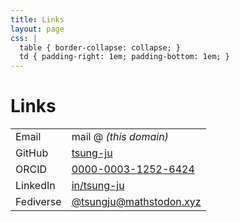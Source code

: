 ```yaml
---
title: Links
layout: page
css: |
  table { border-collapse: collapse; }
  td { padding-right: 1em; padding-bottom: 1em; }
---
```


# Links

|||
|-|-|
| Email      | mail @ _(this domain)_ |
| GitHub     | [tsung-ju](https://github.com/tsung-ju) |
| ORCID      | [0000-0003-1252-6424](https://orcid.org/0000-0003-1252-6424) |
| LinkedIn   | [in/tsung-ju](https://www.linkedin.com/in/tsung-ju/) |
| Fediverse  | [@tsungju@mathstodon.xyz](@tsungju@mathstodon.xyz) |
